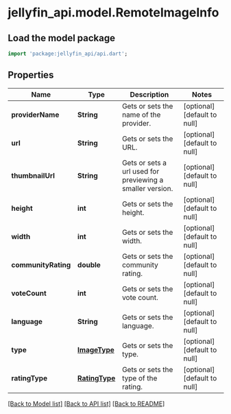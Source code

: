 # jellyfin_api.model.RemoteImageInfo

## Load the model package
```dart
import 'package:jellyfin_api/api.dart';
```

## Properties
Name | Type | Description | Notes
------------ | ------------- | ------------- | -------------
**providerName** | **String** | Gets or sets the name of the provider. | [optional] [default to null]
**url** | **String** | Gets or sets the URL. | [optional] [default to null]
**thumbnailUrl** | **String** | Gets or sets a url used for previewing a smaller version. | [optional] [default to null]
**height** | **int** | Gets or sets the height. | [optional] [default to null]
**width** | **int** | Gets or sets the width. | [optional] [default to null]
**communityRating** | **double** | Gets or sets the community rating. | [optional] [default to null]
**voteCount** | **int** | Gets or sets the vote count. | [optional] [default to null]
**language** | **String** | Gets or sets the language. | [optional] [default to null]
**type** | [**ImageType**](ImageType.md) | Gets or sets the type. | [optional] [default to null]
**ratingType** | [**RatingType**](RatingType.md) | Gets or sets the type of the rating. | [optional] [default to null]

[[Back to Model list]](../README.md#documentation-for-models) [[Back to API list]](../README.md#documentation-for-api-endpoints) [[Back to README]](../README.md)


